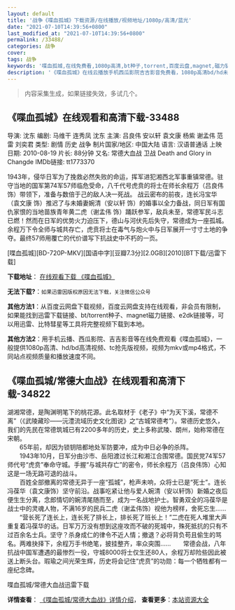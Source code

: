 ```yaml
---
layout: default
title: '战争《喋血孤城》下载资源/在线播放/视频地址/1080p/高清/蓝光'
date: "2021-07-10T14:39:56+0800"
last_modified_at: "2021-07-10T14:39:56+0800"
permalink: /33488/
categories: 战争
cover:
tags: 战争
keywords: '喋血孤城,在线免费看,1080p高清,bt种子,torrent,百度云盘,magnet,磁力链,迅雷下载资源'
description: '《喋血孤城》在线云播放手机西瓜影院吉吉影音免费看，1080p高清bd/hd未删减完整版和tc抢先枪版，mkv/mp4格式，附带bt/torrent种子、magnet/磁力链、百度云盘、网盘资源迅雷下载链接'
---
```


>内容采集生成，如果链接失效，多试几个。


## 《喋血孤城》在线观看和高清下载-33488

导演: 沈东 编剧: 马维干 连秀凤 沈东 主演: 吕良伟 安以轩 袁文康 杨紫 谢孟伟 范雷 刘奕君 类型: 剧情 历史 战争 制片国家/地区: 中国大陆 语言: 汉语普通话 上映日期: 2010-08-19 片长: 88分钟 又名: 常德大血战 卫战 Death and Glory in Changde IMDb链接: tt1773370

1943年，侵华日军为了挽救必然失败的命运，挥军进犯湘西北军事重镇常德。驻守当地的国军第74军57师临危受命，八千代号虎贲的将士在师长余程万（吕良伟 饰）带领下，准备与数倍于己的敌人决一死战。 战云密布的前夜，连长冯宝华（袁文康 饰）推迟了与未婚妻婉清（安以轩 饰）的婚事以全力备战，同日军有国仇家恨的当地苗族青年黄二虎（谢孟伟 饰）踊跃参军，敌兵未至，常德军民斗志已燃！然而在日军的优势火力迫压下，德山与河伏先后失守，常德成为一座孤城。余程万下令全师与城共存亡，虎贲将士在毒气与炮火中与日军展开一寸寸土地的争夺。最终57师用覆亡的代价谱写下抗战史中不朽的一页。


[喋血孤城][BD-720P-MKV][国语中字][豆瓣7.3分][2.0GB][2010][BT下载/迅雷下载]

**下载地址**： [在线观看下载 《喋血孤城》](https://www.btdx8.com/torrent/death_and_glory_in_changde_2010.html) 


**无法下载?**：`如果迅雷因版权原因无法下载，关注微信公众号 `

**其他方法1**：从百度云网盘下载视频，百度云网盘支持在线观看，非会员有限制，如果能找到迅雷下载链接、bt/torrent种子、magnet磁力链接、e2dk链接等，可以用迅雷、比特彗星等工具将完整视频下载到本地。

**其他方法2**：用手机云播、西瓜影院、吉吉影音等在线免费观看《喋血孤城》，一般提供1080p高清、hd/bd高清视频、tc抢先版视频，视频为mkv或mp4格式，不同站点视频质量和播放速度不同。


## 《喋血孤城/常德大血战》在线观看和高清下载-34822

湖湘常德，是陶渊明笔下的桃花源。此名取材于《老子》中“为天下溪，常德不离&rdquo;（《武陵藏珍&mdash;—沅澧流域历史文化图说》之“古城常德考&rdquo;）。常德历史悠久，我们的先民在常德筑城已有2200多年的历史，史上多称武陵、朗州，始称常德在宋朝。<br />　　65年前，却因为锁钥陪都地处军防要冲，成为中日必争的杀阵。<br />　　1943年10月，日军分由沙市、岳阳渡过长江和湘江合围常德。国民党74军57师代号&ldquo;虎贲”奉命守城。手握&ldquo;与城共存亡&rdquo;的密令，师长余程万（吕良伟饰）心知这是一场无路可退的战斗。<br />　　百姓全部撤离的常德无异于一座&ldquo;孤城”，枪声未响，众将士已是&ldquo;死士”。连长冯葆华（袁文康饰）坚守前沿。战事吃紧让他与爱人婉清（安以轩饰）新婚之夜后便生生分离，念郎情切的婉清尾随而至，成为一名战地护士。智勇双全的冯葆华是战士中的灵魂人物，不满16岁的民兵二虎（谢孟伟饰）视他为榜样，舍死忘生…… 　　“营长死了连长上，连长死了排长上，排长死了班长上！”二虎在死人堆里大声重复着冯葆华的话。日军万万没有想到这座攻而不破的死城中，殊死抵抗的只有不过百余名士兵。坚守？杀身成仁的律令不近人情；撤退？必将背负苟且偷生的骂名。两难抉择下，余程万手书绝笔，披挂整齐，率众突围……　　常德会战，八年抗战中国军遭遇的最惨烈一役，守城8000将士仅生还80人，余程万却险些因此被送上断头台。瑕瑜之间光荣生辉，历史将会记住“虎贲”的功勋：每一个牺牲都有一座纪念碑。


喋血孤城/常德大血战迅雷下载

**详情查看**： [《喋血孤城/常德大血战》详情介绍](/movie/34822/)， **查看更多**：[本站资源大全](/movie/t/all/)


